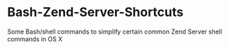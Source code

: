 # Bash-Zend-Server-Shortcuts
Some Bash/shell commands to simplify certain common Zend Server shell commands in OS X
